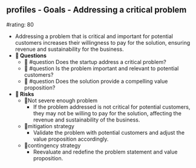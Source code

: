 ## profiles - Goals - Addressing a critical problem
#rating: 80
- Addressing a problem that is critical and important for potential customers increases their willingness to pay for the solution, ensuring revenue and sustainability for the business.
- **💭 Questions**
  - 💭 #question Does the startup address a critical problem?
  - 💭 #question Is the problem important and relevant to potential customers?
  - 💭 #question Does the solution provide a compelling value proposition?
- **🚨 Risks**
  - 🚨Not severe enough problem
    - If the problem addressed is not critical for potential customers, they may not be willing to pay for the solution, affecting the revenue and sustainability of the business.
  - 🚨mitigation strategy
    - Validate the problem with potential customers and adjust the value proposition accordingly.
  - 🚨contingency strategy
    - Reevaluate and redefine the problem statement and value proposition.


